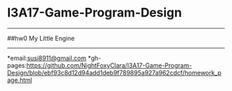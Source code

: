 # I3A17-Game-Program-Design
***
##hw0 My Little Engine
***
*email:susi8911@gmail.com 
*gh-pages:https://github.com/NightFoxyClara/I3A17-Game-Program-Design/blob/ebf93c8d12d94add1deb9f789895a927a962cdcf/homework_page.html
